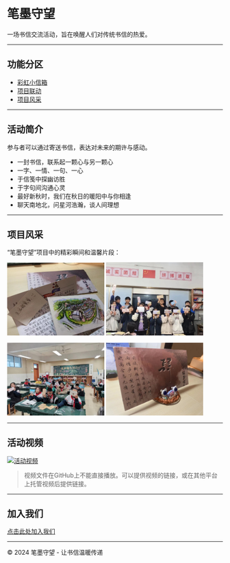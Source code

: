 # 笔墨守望

一场书信交流活动，旨在唤醒人们对传统书信的热爱。


---

## 功能分区

- [彩虹小信箱](https://www.popibox.cn/u/iyci6d8j)
- [项目联动](https://mp.weixin.qq.com/s/96vqAp0fz-q4ST-OEvuXhQ)
- [项目风采](#项目风采)

---

## 活动简介
  
参与者可以通过寄送书信，表达对未来的期许与感动。

- 一封书信，联系起一颗心与另一颗心  
- 一字、一情、一句、一心  
- 于信笺中探幽访胜  
- 于字句间沟通心灵  
- 最好新秋时，我们在秋日的暖阳中与你相逢 
- 聊天南地北，问星河浩瀚，谈人间理想

---

## 项目风采

“笔墨守望”项目中的精彩瞬间和温馨片段：

<p>
    <img src="bmsw/image1.jpg" alt="活动照片1" width="45%">
    <img src="bmsw/image2.jpg" alt="活动照片2" width="45%">
</p>
<p>
    <img src="bmsw/image3.jpg" alt="活动照片3" width="45%">
    <img src="bmsw/image4.jpg" alt="活动照片4" width="45%">
</p>


---

## 活动视频

[![活动视频](project-video-thumbnail.jpg)](bmsw.mp4 "点击播放活动视频")

> 视频文件在GitHub上不能直接播放。可以提供视频的链接，或在其他平台上托管视频后提供链接。

---


## 加入我们

[点击此处加入我们](https://mp.weixin.qq.com/s/9uZe7XFILnPmrumPEnPKlg)

---

<footer>
&copy; 2024 笔墨守望 - 让书信温暖传递
</footer>

